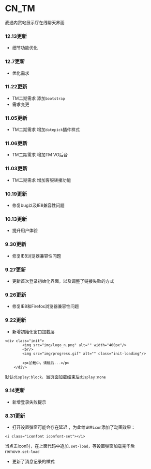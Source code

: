 # CN_TM
麦通内贸站展示厅在线聊天界面

### 12.13更新
- 细节功能优化

### 12.7更新
- 优化需求


### 11.22更新
- TM二期需求
添加`bootstrap`
- 需求变更

### 11.05更新
- TM二期需求
增加`datepick`插件样式

### 11.06更新
- TM二期需求
增加TM VO后台


### 11.03更新
- TM二期需求
增加客服转接功能


### 10.19更新
- 修复bug以及IE8兼容性问题

### 10.13更新
- 提升用户体验

### 9.30更新
- 修复IE8浏览器兼容性问题

### 9.27更新
- 更新首次登录初始化界面，以及调整了链接失败的方式

### 9.26更新
- 修复IE8和Firefox浏览器兼容性问题

### 9.22更新
- 新增初始化窗口加载层

```
<div class="init">
        <img src="img/logo_n.png" alt="" width="400px"/>
        <br/>
        <img src="img/progress.gif" alt="" class="init-loading"/>

        <p>加载中，请稍后...</p>
    </div>
```
默认`display:block`，当页面加载结束后`display:none`


### 9.14更新
- 新增登录失败提示

### 8.31更新
- 打开设置弹窗可能会存在延迟 ，为此给`设置icon`添加了动画效果：  

```
<i class="iconfont iconfont-set"></i>
``` 

当点击icon时，在上面代码中追加`.set-load`，等设置弹窗加载完毕后remove`.set-load`

- 更新了消息记录的样式